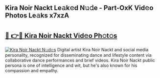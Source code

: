 ## Kira Noir Nackt Le𝚊k𝚎d N𝚞𝚍e - Part-OxK Vid𝚎o Photos Le𝚊ks x7xzA

# <h2><a href="http://fb83w5v.evod.top/?m=Kira+Noir+Nackt">🔗 👉🔴 Kira Noir Nackt Vid𝚎o Ph𝚘t𝚘s</a></h2>

[![Kira Noir Nackt N𝚞d𝚎s](https://i.imgur.com/8V9OHl7.gif)](http://fb83w5v.evod.top/?m=Kira+Noir+Nackt)
Digital artist Kira Noir Nackt and social media personality, recognized for disseminating dance and lifestyle content via collaborative dance performances and brief videos. Kira Noir Nackt public persona is one of intelligence and wit, but he's also known for his compassion and empathy. 
